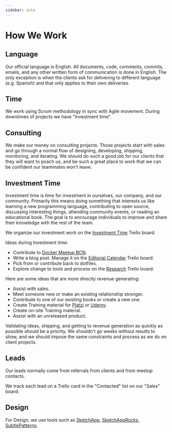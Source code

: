```yaml
---
sidebar: auto
---
```


# How We Work

## Language
Our official language is English. All documents, code, comments, commits, emails, and any other written form of communication is done in English.
The only exception is when the clients ask for delivering to different language (e.g. Spanish) and that only applies to their own deliveries.

## Time

We work using Scrum methodology in sync with Agile movement. During downtimes of projects we have "Investment time".

## Consulting

We make our money on consulting projects. Those projects start with sales and go through a normal flow of designing, developing, shipping, monitoring, and iterating. We should do such a good job for our clients that they will want to poach us, and be such a great place to work that we can be confident our teammates won't leave.

## Investment Time

Investment time is time for investment in ourselves, our company, and our community. Primarily this means doing something that interests us like learning a new programming language, contributing to open source, discussing interesting things, attending community events, or reading an educational book. The goal is to encourage individuals to improve and share their knowledge with the rest of the team.

We organize our investment work on the [Investment Time] Trello board.

Ideas during Investment time:

* Contribute to [Docker Meetup BCN].
* Write a blog post. Manage it on the [Editorial Calendar] Trello board.
* Pick from or contribute back to dotfiles.
* Explore change to tools and process on the [Research] Trello board.

Here are some ideas that are more directly revenue generating:

* Assist with sales.
* Meet someone new or make an existing relationship stronger.
* Contribute to one of our existing books or create a new one.
* Create Training material for [Platzi] or [Udemy].
* Create on-site Training material.
* Assist with an unreleased product.

Validating ideas, shipping, and getting to revenue generation as quickly as possible should be a priority. We shouldn't go weeks without results to show, and we should impose the same constraints and process as we do on client projects.

[Investment Time]: https://trello.com/b/dTQhTLp0/investment-time
[Docker Meetup BCN]: http://www.meetup.com/docker-barcelona-spain/
[Editorial Calendar]: https://trello.com/b/8tlkTsYz/editorial-calendar
[Research]: https://trello.com/b/DNmbvUgt/research
[Platzi]: https://platzi.com
[Udemy]: https://www.udemy.com

## Leads

Our leads normally come from referrals from clients and from meetup contacts.

We track each lead on a Trello card in the "Contacted" list on our "Sales" board:

## Design

For Design, we use tools such as [SketchApp], [SketchAppRocks], [SubtlePatterns].

[SketchApp]: https://www.sketchapp.com/
[SketchAppRocks]: http://sketchapp.rocks/
[SubtlePatterns]: http://subtlepatterns.com/ 